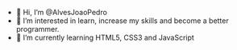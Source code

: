 - 👋 Hi, I’m @AlvesJoaoPedro
- 👀 I’m interested in learn, increase my skills and become a better programmer.
- 🌱 I’m currently learning HTML5, CSS3 and JavaScript

<!---
AlvesJoaoPedro/AlvesJoaoPedro is a ✨ special ✨ repository because its `README.md` (this file) appears on your GitHub profile.
You can click the Preview link to take a look at your changes.
--->
